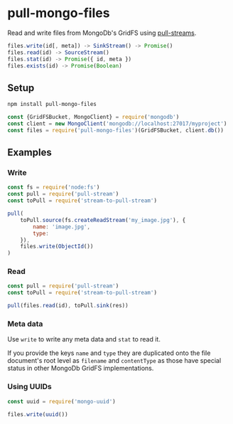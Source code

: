 # pull-mongo-files

Read and write files from MongoDb's GridFS using
[pull-streams](https://github.com/pull-stream/pull-stream).

```js
files.write(id[, meta]) -> SinkStream() -> Promise()
files.read(id) -> SourceStream()
files.stat(id) -> Promise({ id, meta })
files.exists(id) -> Promise(Boolean)
```

## Setup

```sh
npm install pull-mongo-files
```

```js
const {GridFSBucket, MongoClient} = require('mongodb')
const client = new MongoClient('mongodb://localhost:27017/myproject')
const files = require('pull-mongo-files')(GridFSBucket, client.db())
```

## Examples

### Write

```js
const fs = require('node:fs')
const pull = require('pull-stream')
const toPull = require('stream-to-pull-stream')

pull(
	toPull.source(fs.createReadStream('my_image.jpg'), {
		name: 'image.jpg',
		type:
	}),
	files.write(ObjectId())
)
```

### Read

```js
const pull = require('pull-stream')
const toPull = require('stream-to-pull-stream')

pull(files.read(id), toPull.sink(res))
```

### Meta data

Use `write` to write any meta data and `stat` to read it.

If you provide the keys `name` and `type` they are duplicated onto the file
document's root level as `filename` and `contentType` as those have special
status in other MongoDb GridFS implementations.

### Using UUIDs

```js
const uuid = require('mongo-uuid')

files.write(uuid())
```
